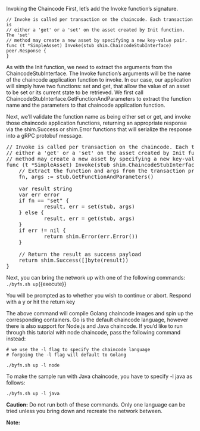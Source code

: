 Invoking the Chaincode
First, let’s add the Invoke function’s signature.

```
// Invoke is called per transaction on the chaincode. Each transaction is
// either a 'get' or a 'set' on the asset created by Init function. The 'set'
// method may create a new asset by specifying a new key-value pair.
func (t *SimpleAsset) Invoke(stub shim.ChaincodeStubInterface) peer.Response {
}
```

As with the Init function, we need to extract the arguments from the ChaincodeStubInterface. The Invoke function’s arguments will be the name of the chaincode application function to invoke. In our case, our application will simply have two functions: set and get, that allow the value of an asset to be set or its current state to be retrieved. We first call ChaincodeStubInterface.GetFunctionAndParameters to extract the function name and the parameters to that chaincode application function.

Next, we’ll validate the function name as being either set or get, and invoke those chaincode application functions, returning an appropriate response via the shim.Success or shim.Error functions that will serialize the response into a gRPC protobuf message.

<pre class="file" data-filename="sacc.go">
// Invoke is called per transaction on the chaincode. Each transaction is
// either a 'get' or a 'set' on the asset created by Init function. The Set
// method may create a new asset by specifying a new key-value pair.
func (t *SimpleAsset) Invoke(stub shim.ChaincodeStubInterface) peer.Response {
    // Extract the function and args from the transaction proposal
    fn, args := stub.GetFunctionAndParameters()

    var result string
    var err error
    if fn == "set" {
            result, err = set(stub, args)
    } else {
            result, err = get(stub, args)
    }
    if err != nil {
            return shim.Error(err.Error())
    }

    // Return the result as success payload
    return shim.Success([]byte(result))
}
</pre>


Next, you can bring the network up with one of the following commands:
`./byfn.sh up`{{execute}}

You will be prompted as to whether you wish to continue or abort. Respond with a y or hit the return key

The above command will compile Golang chaincode images and spin up the corresponding containers. Go is the default chaincode language, however there is also support for Node.js and Java chaincode. If you’d like to run through this tutorial with node chaincode, pass the following command instead:

```
# we use the -l flag to specify the chaincode language
# forgoing the -l flag will default to Golang

./byfn.sh up -l node
```

Тo make the sample run with Java chaincode, you have to specify -l java as follows:
```
./byfn.sh up -l java
```

**Caution:** Do not run both of these commands. Only one language can be tried unless you bring down and recreate the network between.

**Note:**